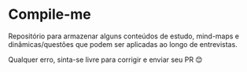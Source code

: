 # Compile-me
Repositório para armazenar alguns conteúdos de estudo, mind-maps e dinâmicas/questões que podem ser aplicadas ao longo de entrevistas.

Qualquer erro, sinta-se livre para corrigir e enviar seu PR 😊